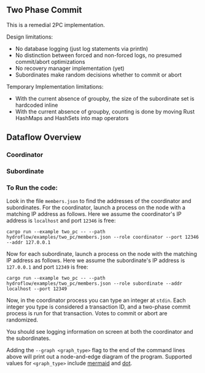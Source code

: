 ## Two Phase Commit
This is a remedial 2PC implementation. 

Design limitations:
- No database logging (just log statements via println)
- No distinction between forced and non-forced logs, no presumed commit/abort optimizations
- No recovery manager implementation (yet)
- Subordinates make random decisions whether to commit or abort

Temporary Implementation limitations:
- With the current absence of groupby, the size of the subordinate set is hardcoded inline
- With the current absence of groupby, counting is done by moving Rust HashMaps and HashSets into map operators

## Dataflow Overview

### Coordinator

### Subordinate

### To Run the code:
Look in the file `members.json` to find the addresses of the coordinator and subordinates. 
For the coordinator, launch a process on the node with a matching IP address as follows.
Here we assume the coordinator's IP address is `localhost` and port `12346` is free:
```
cargo run --example two_pc -- --path hydroflow/examples/two_pc/members.json --role coordinator --port 12346 --addr 127.0.0.1
```

Now for each subordinate, launch a process on the node with the matching IP address as follows.
Here we assume the subordinate's IP address is `127.0.0.1` and port `12349` is free:
```
cargo run --example two_pc -- --path hydroflow/examples/two_pc/members.json --role subordinate --addr localhost --port 12349
```

Now, in the coordinator process you can type an integer at `stdin`. Each integer you type is considered a transaction ID, 
and a two-phase commit process is run for that transaction. Votes to commit or abort are randomized.

You should see logging information on screen at both the coordinator and the subordinates.

Adding the `--graph <graph_type>` flag to the end of the command lines above will print out a node-and-edge diagram of the program. Supported values for `<graph_type>` include [mermaid](https://mermaid-js.github.io/) and [dot](https://graphviz.org/doc/info/lang.html).